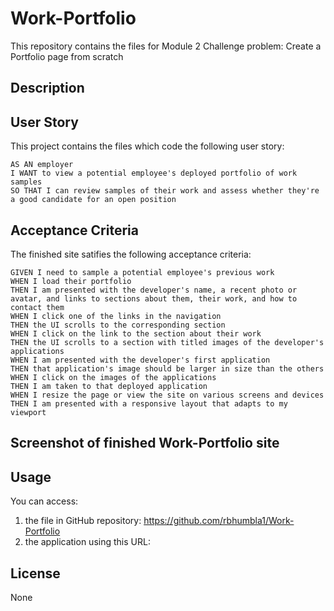 # Work-Portfolio
This repository contains the files for Module 2 Challenge problem: Create a Portfolio page from scratch

## Description

## User Story
This project contains the files which code the following user story:

```
AS AN employer
I WANT to view a potential employee's deployed portfolio of work samples
SO THAT I can review samples of their work and assess whether they're a good candidate for an open position
```


## Acceptance Criteria
The finished site satifies the following acceptance criteria:

```
GIVEN I need to sample a potential employee's previous work
WHEN I load their portfolio
THEN I am presented with the developer's name, a recent photo or avatar, and links to sections about them, their work, and how to contact them
WHEN I click one of the links in the navigation
THEN the UI scrolls to the corresponding section
WHEN I click on the link to the section about their work
THEN the UI scrolls to a section with titled images of the developer's applications
WHEN I am presented with the developer's first application
THEN that application's image should be larger in size than the others
WHEN I click on the images of the applications
THEN I am taken to that deployed application
WHEN I resize the page or view the site on various screens and devices
THEN I am presented with a responsive layout that adapts to my viewport
```
## Screenshot of finished Work-Portfolio site

## Usage
You can access:
1. the file in GitHub repository: https://github.com/rbhumbla1/Work-Portfolio
2. the application using this URL: 

## License
None
